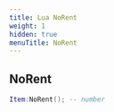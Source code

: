 ```yaml
---
title: Lua NoRent
weight: 1
hidden: true
menuTitle: NoRent
---
```

## NoRent
```lua
Item:NoRent(); -- number
```